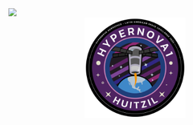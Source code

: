 <div id="header" align="left">
    <img src="https://firebasestorage.googleapis.com/v0/b/lasc-website-9aeeb.appspot.com/o/2023%20LASC%20Patch.png?alt=media&token=9e6a2543-c04a-4dd9-a458-73da0c1a8fd5" width="200"/>  
</div>

<div id="header2" align="center">
    <img src="https://github.com/HardwareCholo/CanSat-1/blob/main/img/CanSat-1_parche.png?raw=true" width="200"/>  
</div>


